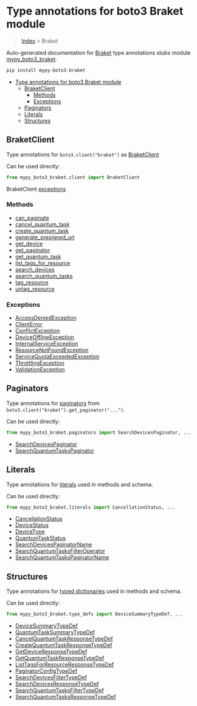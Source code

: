 # Type annotations for boto3 Braket module

> [Index](../index.md) > Braket

Auto-generated documentation for [Braket](https://boto3.amazonaws.com/v1/documentation/api/latest/reference/services/braket.html#Braket)
type annotations stubs module [mypy_boto3_braket](https://pypi.org/project/mypy-boto3-braket/).

```bash
pip install mypy-boto3-braket
```

- [Type annotations for boto3 Braket module](#type-annotations-for-boto3-braket-module)
  - [BraketClient](#braketclient)
    - [Methods](#methods)
    - [Exceptions](#exceptions)
  - [Paginators](#paginators)
  - [Literals](#literals)
  - [Structures](#structures)

## BraketClient

Type annotations for  `boto3.client("braket")` as [BraketClient](./client.md)

Can be used directly:

```python
from mypy_boto3_braket.client import BraketClient
```


BraketClient [exceptions](./client.md#exceptions)



### Methods
- [can_paginate](./client.md#can-paginate)
- [cancel_quantum_task](./client.md#cancel-quantum-task)
- [create_quantum_task](./client.md#create-quantum-task)
- [generate_presigned_url](./client.md#generate-presigned-url)
- [get_device](./client.md#get-device)
- [get_paginator](./client.md#get-paginator)
- [get_quantum_task](./client.md#get-quantum-task)
- [list_tags_for_resource](./client.md#list-tags-for-resource)
- [search_devices](./client.md#search-devices)
- [search_quantum_tasks](./client.md#search-quantum-tasks)
- [tag_resource](./client.md#tag-resource)
- [untag_resource](./client.md#untag-resource)




### Exceptions
- [AccessDeniedException](./client.md#accessdeniedexception)
- [ClientError](./client.md#clienterror)
- [ConflictException](./client.md#conflictexception)
- [DeviceOfflineException](./client.md#deviceofflineexception)
- [InternalServiceException](./client.md#internalserviceexception)
- [ResourceNotFoundException](./client.md#resourcenotfoundexception)
- [ServiceQuotaExceededException](./client.md#servicequotaexceededexception)
- [ThrottlingException](./client.md#throttlingexception)
- [ValidationException](./client.md#validationexception)






## Paginators

Type annotations for [paginators](./paginators.md) from `boto3.client("braket").get_paginator("...")`.

Can be used directly:

```python
from mypy_boto3_braket.paginators import SearchDevicesPaginator, ...
```

- [SearchDevicesPaginator](./paginators.md#searchdevicespaginator)
- [SearchQuantumTasksPaginator](./paginators.md#searchquantumtaskspaginator)






## Literals

Type annotations for [literals](./literals.md) used in methods and schema.

Can be used directly:

```python
from mypy_boto3_braket.literals import CancellationStatus, ...
```

- [CancellationStatus](./literals.md#cancellationstatus)
- [DeviceStatus](./literals.md#devicestatus)
- [DeviceType](./literals.md#devicetype)
- [QuantumTaskStatus](./literals.md#quantumtaskstatus)
- [SearchDevicesPaginatorName](./literals.md#searchdevicespaginatorname)
- [SearchQuantumTasksFilterOperator](./literals.md#searchquantumtasksfilteroperator)
- [SearchQuantumTasksPaginatorName](./literals.md#searchquantumtaskspaginatorname)




## Structures


Type annotations for [typed dictionaries](./type_defs.md) used in methods and schema.

Can be used directly:

```python
from mypy_boto3_braket.type_defs import DeviceSummaryTypeDef, ...
```

- [DeviceSummaryTypeDef](./type_defs.md#devicesummarytypedef)
- [QuantumTaskSummaryTypeDef](./type_defs.md#quantumtasksummarytypedef)
- [CancelQuantumTaskResponseTypeDef](./type_defs.md#cancelquantumtaskresponsetypedef)
- [CreateQuantumTaskResponseTypeDef](./type_defs.md#createquantumtaskresponsetypedef)
- [GetDeviceResponseTypeDef](./type_defs.md#getdeviceresponsetypedef)
- [GetQuantumTaskResponseTypeDef](./type_defs.md#getquantumtaskresponsetypedef)
- [ListTagsForResourceResponseTypeDef](./type_defs.md#listtagsforresourceresponsetypedef)
- [PaginatorConfigTypeDef](./type_defs.md#paginatorconfigtypedef)
- [SearchDevicesFilterTypeDef](./type_defs.md#searchdevicesfiltertypedef)
- [SearchDevicesResponseTypeDef](./type_defs.md#searchdevicesresponsetypedef)
- [SearchQuantumTasksFilterTypeDef](./type_defs.md#searchquantumtasksfiltertypedef)
- [SearchQuantumTasksResponseTypeDef](./type_defs.md#searchquantumtasksresponsetypedef)
